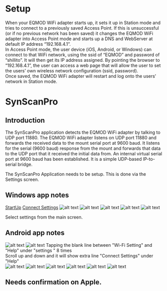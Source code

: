 # Setup

When your EQMOD WiFi adapter starts up, it sets it up in Station mode and tries to connect to a previously saved Access Point. If this is unsuccessful (or if no previous network has been saved) it changes the EQMOD WiFi adapter into Access Point mode and starts up a DNS and WebServer at default IP address “192.168.4.1”.  
In Access Point mode, the user device (iOS, Android, or Windows) can connect to that WiFi network, using the ssid of “EQMOD” and password of “shillito”. It will then get its IP address assigned. By pointing the browser to “192.168.4.1”, the user can access a web page that will allow the user to set the users’ own wireless network configuration (ssid, password).  
Once saved, the EQMOD WiFi adapter will restart and log onto the users’ network in Station mode.  

# SynScanPro

## Introduction 

The SynScanPro application detects the EQMOD WiFi adapter by talking to UDP port 11880. The EQMOD WiFi adapter listens on UDP port 11880 and forwards the received data to the mount serial port at 9600 baud. It listens for the serial (9600 baud) response from the mount and forwards that data to the UDP port that it received the initial data from. An internal virtual serial port at 9600 baud has been established. It is a simple UDP-based IP-to-serial bridge.

The SynScanPro Application needs to be setup. This is done via the Settings screen.
## Windows app notes

[StartUp](https://github.com/ozarchie/EQMOD-WiFi/blob/master/Documentation/images/EQMODWiFiAndroid-1.png)
[Connect Settings](https://github.com/ozarchie/EQMOD-WiFi/blob/master/Documentation/images/EQMODWiFiAndroid-2.png "Connect Settings")
![alt text](github.com/ozarchie/EQMOD-WiFi/tree/master/Documentation/images/EQMODWiFiWin-3.png "UDP Screen")
![alt text](github.com/ozarchie/EQMOD-WiFi/tree/master/Documentation/images/EQMODWiFiWin-4.png "Connect")
![alt text](github.com/ozarchie/EQMOD-WiFi/tree/master/Documentation/images/EQMODWiFiWin-5.png "Connecting")
![alt text](github.com/ozarchie/EQMOD-WiFi/tree/images/master/Documentation/EQMODWiFiWin-6.png "Connected")
![alt text](github.com/ozarchie/EQMOD-WiFi/tree/images/master/Documentation/EQMODWiFiWin-7.png "Error Screen")

Select settings from the main screen.

## Android app notes
![alt text](github.com/ozarchie/EQMOD-WiFi/tree/master/Documentation/images/EQMODWiFiAndroid-1.png "StartUp")
![alt text](github.com/ozarchie/EQMOD-WiFi/tree/master/Documentation/images/EQMODWiFiAndroid-2.png "Settings")
Tapping the blank line between "Wi-Fi Setting" and "Help" under "settings " 8 times  
Scroll up and down and it will show extra line "Connect Settings" under "Help"  
![alt text](github.com/ozarchie/EQMOD-WiFi/tree/master/Documentation/images/EQMODWiFiAndroid-3.png "Reveal Settings")
![alt text](github.com/ozarchie/EQMOD-WiFi/tree/master/Documentation/images/EQMODWiFiAndroid-4.png "UDP Screen")
![alt text](github.com/ozarchie/EQMOD-WiFi/tree/master/Documentation/images/EQMODWiFiAndroid-5.png "Connect")
![alt text](github.com/ozarchie/EQMOD-WiFi/tree/master/Documentation/images/EQMODWiFiAndroid-6.png "Connecting")
![alt text](github.com/ozarchie/EQMOD-WiFi/master/Documentation/tree/images/EQMODWiFiAndroid-7.png "Connected Warning")
![alt text](github.com/ozarchie/EQMOD-WiFi/master/Documentation/tree/images/EQMODWiFiAndroid-8.png "Connected")



## Needs confirmation on Apple.
